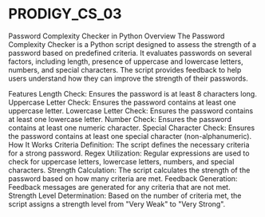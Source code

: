 # PRODIGY_CS_03
Password Complexity Checker in Python
Overview
The Password Complexity Checker is a Python script designed to assess the strength of a password based on predefined criteria. It evaluates passwords on several factors, including length, presence of uppercase and lowercase letters, numbers, and special characters. The script provides feedback to help users understand how they can improve the strength of their passwords.

Features
Length Check: Ensures the password is at least 8 characters long.
Uppercase Letter Check: Ensures the password contains at least one uppercase letter.
Lowercase Letter Check: Ensures the password contains at least one lowercase letter.
Number Check: Ensures the password contains at least one numeric character.
Special Character Check: Ensures the password contains at least one special character (non-alphanumeric).
How It Works
Criteria Definition: The script defines the necessary criteria for a strong password.
Regex Utilization: Regular expressions are used to check for uppercase letters, lowercase letters, numbers, and special characters.
Strength Calculation: The script calculates the strength of the password based on how many criteria are met.
Feedback Generation: Feedback messages are generated for any criteria that are not met.
Strength Level Determination: Based on the number of criteria met, the script assigns a strength level from "Very Weak" to "Very Strong".
